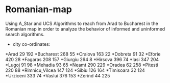 # Romanian-map
Using A_Star and UCS Algorithms to reach from Arad to Bucharest in the Romanian map in order to analyze the behavior of informed and uninformed search algorithms.
- city co-ordinates:

*Arad 29 192
*Bucharest 268 55
*Craiova 163 22
*Dobreta 91 32
*Eforie 420 28
*Fagaras 208 157
*Giurgiu 264 8
*Hirsova 396 74
*Iasi 347 204
*Lugoj 91 98
*Mehadia 93 65
*Neamt 290 229
*Oradea 62 258
*Pitesti 220 88
*Rimnicu_Vilcea 147 124
*Sibiu 126 164
*Timisoara 32 124
*Urziceni 333 74
*Vaslui 376 153
*Zerind 44 225
